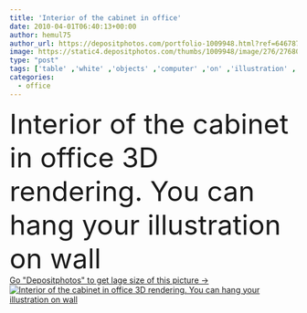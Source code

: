 ```yaml
---
title: 'Interior of the cabinet in office'
date: 2010-04-01T06:40:13+00:00
author: hemul75
author_url: https://depositphotos.com/portfolio-1009948.html?ref=64678756
image: https://static4.depositphotos.com/thumbs/1009948/image/276/2768048/api_thumb_450.jpg?forcejpeg=true
type: "post"
tags: ['table' ,'white' ,'objects' ,'computer' ,'on' ,'illustration' ,'glass' ,'reflection' ,'business' ,'decor' ,'comfortable' ,'3d' ,'modern' ,'office' ,'wall' ,'window' ,'illumination' ,'rest' ,'interior' ,'fingers' ,'portable' ,'manager' ,'lifestyle' ,'furniture' ,'room' ,'hang' ,'wood' ,'door' ,'shade' ,'in' ,'area' ,'you' ,'comfort' ,'can' ,'sofa' ,'pictures' ,'dressing' ,'rendering' ,'of' ,'cabinet' ,'Director' ,'furnishings' ,'the' ,'situation' ,'portiere' ,'ladies' ,'download' ,'negotiations' ,'blind' ,'your' ]
categories: 
  - office
---
```

<div aling="center">
            <font size="60"> Interior of the cabinet in office 3D rendering. You can hang your illustration on wall</font>   
</div>
<div>
    <a href='https://static4.depositphotos.com/thumbs/1009948/image/276/2768048/api_thumb_450.jpg?forcejpeg=true?ref=64678756' target=_blank > Go "Depositphotos" to get lage size of this picture ->
        <img href='https://static4.depositphotos.com/thumbs/1009948/image/276/2768048/api_thumb_450.jpg?forcejpeg=true?ref=64678756' src='https://static4.depositphotos.com/1009948/276/i/950/depositphotos_2768048-stock-photo-interior-of-the-cabinet-in.jpg?forcejpeg=true' alt='Interior of the cabinet in office 3D rendering. You can hang your illustration on wall' >
    </a>
</div>
